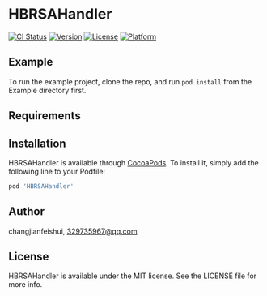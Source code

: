 # HBRSAHandler

[![CI Status](https://img.shields.io/travis/changjianfeishui/HBRSAHandler.svg?style=flat)](https://travis-ci.org/changjianfeishui/HBRSAHandler)
[![Version](https://img.shields.io/cocoapods/v/HBRSAHandler.svg?style=flat)](https://cocoapods.org/pods/HBRSAHandler)
[![License](https://img.shields.io/cocoapods/l/HBRSAHandler.svg?style=flat)](https://cocoapods.org/pods/HBRSAHandler)
[![Platform](https://img.shields.io/cocoapods/p/HBRSAHandler.svg?style=flat)](https://cocoapods.org/pods/HBRSAHandler)

## Example

To run the example project, clone the repo, and run `pod install` from the Example directory first.

## Requirements

## Installation

HBRSAHandler is available through [CocoaPods](https://cocoapods.org). To install
it, simply add the following line to your Podfile:

```ruby
pod 'HBRSAHandler'
```

## Author

changjianfeishui, 329735967@qq.com

## License

HBRSAHandler is available under the MIT license. See the LICENSE file for more info.
